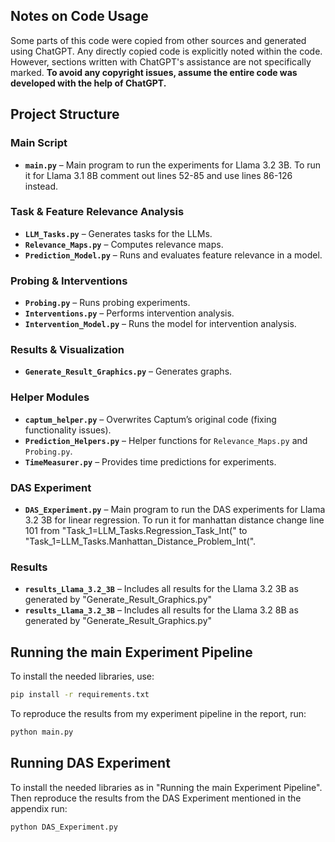 ## **Notes on Code Usage**  
Some parts of this code were copied from other sources and generated using ChatGPT. Any directly copied code is explicitly noted within the code. However, sections written with ChatGPT's assistance are not specifically marked. **To avoid any copyright issues, assume the entire code was developed with the help of ChatGPT.**  


## **Project Structure**  

### **Main Script**  
- **`main.py`** – Main program to run the experiments for Llama 3.2 3B. To run it for Llama 3.1 8B comment out lines 52-85 and use lines 86-126 instead.  

### **Task & Feature Relevance Analysis**  
- **`LLM_Tasks.py`** – Generates tasks for the LLMs.  
- **`Relevance_Maps.py`** – Computes relevance maps.  
- **`Prediction_Model.py`** – Runs and evaluates feature relevance in a model.  

### **Probing & Interventions**  
- **`Probing.py`** – Runs probing experiments.  
- **`Interventions.py`** – Performs intervention analysis.  
- **`Intervention_Model.py`** – Runs the model for intervention analysis.  

### **Results & Visualization**  
- **`Generate_Result_Graphics.py`** – Generates graphs.  

### **Helper Modules**  
- **`captum_helper.py`** – Overwrites Captum’s original code (fixing functionality issues).  
- **`Prediction_Helpers.py`** – Helper functions for `Relevance_Maps.py` and `Probing.py`.  
- **`TimeMeasurer.py`** – Provides time predictions for experiments.  

### **DAS Experiment** 
- **`DAS_Experiment.py`** – Main program to run the DAS experiments for Llama 3.2 3B for linear regression. To run it for manhattan distance change line 101 from "Task\_1=LLM\_Tasks.Regression\_Task\_Int(" to "Task\_1=LLM\_Tasks.Manhattan\_Distance\_Problem\_Int(".


### **Results** 
- **`results_Llama_3.2_3B`** – Includes all results for the Llama 3.2 3B as generated by "Generate_Result_Graphics.py"
- **`results_Llama_3.2_3B`** – Includes all results for the Llama 3.2 8B as generated by "Generate_Result_Graphics.py"   


## **Running the main Experiment Pipeline**  
To install the needed libraries, use:  
```bash
pip install -r requirements.txt
```
To reproduce the results from my experiment pipeline in the report, run:  
```bash
python main.py
```


## **Running DAS Experiment**  
To install the needed libraries as in "Running the main Experiment Pipeline". Then reproduce the results from the DAS Experiment mentioned in the appendix run:  
```bash
python DAS_Experiment.py
```

